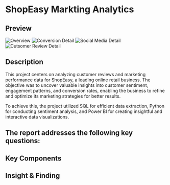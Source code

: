 # ShopEasy Markting Analytics

## Preview

![Overview]()
![Conversion Detail]()
![Social Media Detail]()
![Cutsomer Review Detail]()

## Description

This project centers on analyzing customer reviews and marketing performance data for ShopEasy, a leading online retail business. The objective was to uncover valuable insights into customer sentiment, engagement patterns, and conversion rates, enabling the business to refine and optimize its marketing strategies for better results.

To achieve this, the project utilized SQL for efficient data extraction, Python for conducting sentiment analysis, and Power BI for creating insightful and interactive data visualizations.

## The report addresses the following key questions:

## Key Components

## Insight & Finding
